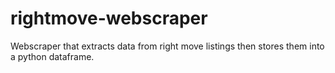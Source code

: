 # rightmove-webscraper
Webscraper that extracts data from right move listings then stores them into a python dataframe.
